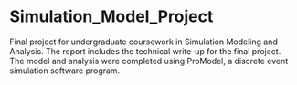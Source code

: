 # Simulation_Model_Project


Final project for undergraduate coursework in Simulation Modeling and Analysis.  The report includes the technical write-up for the final project.  The model and analysis were completed using ProModel, a discrete event simulation software program. 
